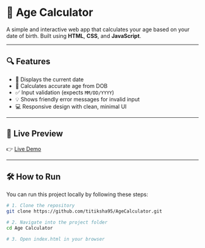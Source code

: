 # 🎂 Age Calculator

A simple and interactive web app that calculates your age based on your date of birth. Built using **HTML**, **CSS**, and **JavaScript**.

---

## 🔍 Features

- 📅 Displays the current date
- 🧮 Calculates accurate age from DOB
- ✅ Input validation (expects `MM/DD/YYYY`)
- 💡 Shows friendly error messages for invalid input
- 💻 Responsive design with clean, minimal UI

---

## 📸 Live Preview

👉 [Live Demo](https://titiksha95.github.io/AgeCalculator/)  

---

## 🛠️ How to Run

You can run this project locally by following these steps:

```bash
# 1. Clone the repository
git clone https://github.com/titiksha95/AgeCalculator.git

# 2. Navigate into the project folder
cd Age Calculator

# 3. Open index.html in your browser
